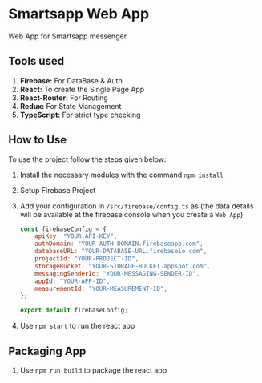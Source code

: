 # Smartsapp Web App

Web App for Smartsapp messenger.

## Tools used

1. **Firebase:** For DataBase & Auth
2. **React:** To create the Single Page App
3. **React-Router:** For Routing
4. **Redux:** For State Management
5. **TypeScript:** For strict type checking

## How to Use

To use the project follow the steps given below:

1. Install the necessary modules with the command `npm install`
2. Setup Firebase Project
3. Add your configuration in `/src/firebase/config.ts` as (the data details will be available at the firebase console when you create a `Web App`)

    ```javascript
    const firebaseConfig = {
    	apiKey: "YOUR-API-KEY",
    	authDomain: "YOUR-AUTH-DOMAIN.firebaseapp.com",
    	databaseURL: "YOUR-DATABASE-URL.firebaseio.com",
    	projectId: "YOUR-PROJECT-ID",
    	storageBucket: "YOUR-STORAGE-BUCKET.appspot.com",
    	messagingSenderId: "YOUR-MESSAGING-SENDER-ID",
    	appId: "YOUR-APP-ID",
    	measurementId: "YOUR-MEASUREMENT-ID",
    };

    export default firebaseConfig;
    ```

4. Use `npm start` to run the react app

## Packaging App

1. Use `npm run build` to package the react app
